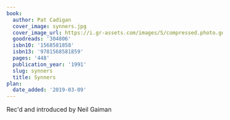 ```yaml
---
book:
  author: Pat Cadigan
  cover_image: synners.jpg
  cover_image_url: https://i.gr-assets.com/images/S/compressed.photo.goodreads.com/books/1173564962l/304806.jpg
  goodreads: '304806'
  isbn10: '1568581858'
  isbn13: '9781568581859'
  pages: '448'
  publication_year: '1991'
  slug: synners
  title: Synners
plan:
  date_added: '2019-03-09'
---
```


Rec'd and introduced by Neil Gaiman
